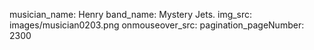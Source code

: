musician_name: Henry
band_name: Mystery Jets.
img_src: images/musician0203.png
onmouseover_src: 
pagination_pageNumber: 2300